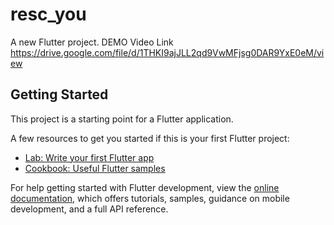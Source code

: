 # resc_you

A new Flutter project.
DEMO Video Link
[https://drive.google.com/file/d/1THKI9ajJLL2qd9VwMFjsg0DAR9YxE0eM/view
](url)
## Getting Started

This project is a starting point for a Flutter application.

A few resources to get you started if this is your first Flutter project:

- [Lab: Write your first Flutter app](https://docs.flutter.dev/get-started/codelab)
- [Cookbook: Useful Flutter samples](https://docs.flutter.dev/cookbook)

For help getting started with Flutter development, view the
[online documentation](https://docs.flutter.dev/), which offers tutorials,
samples, guidance on mobile development, and a full API reference.
